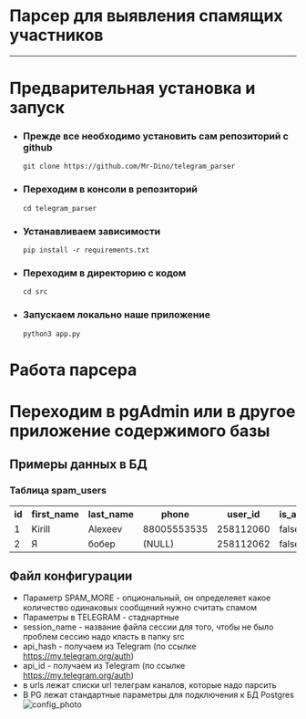 #                       Парсер для выявления спамящих участников
___

# Предварительная установка и запуск

- ### Прежде все необходимо установить сам репозиторий с github
  ```git clone https://github.com/Mr-Dino/telegram_parser```
- ###  Переходим в консоли в репозиторий 
    ```cd telegram_parser```
- ### Устанавливаем зависимости 
  ```pip install -r requirements.txt```
- ### Переходим в директорию с кодом
  ```cd src```
- ### Запускаем локально наше приложение
  ```python3 app.py```

# Работа парсера
# Переходим в pgAdmin или в другое приложение содержимого базы
## Примеры данных в БД

### Таблица spam_users
<table>
  <tr>
    <th>id</th>
    <th>first_name</th>
    <th>last_name</th>
    <th>phone</th>
    <th>user_id</th>
    <th>is_avatar</th>
    <th>region</th>
  </tr>
  <tr>
    <td>1</td>
    <td>Kirill</td>
    <td>Alexeev</td>
    <td>88005553535</td>
    <td>258112060</td>
    <td>false</td>
    <td>(NULL)</td>
  </tr>
  <tr>
    <td>2</td>
    <td>Я</td>
    <td>бобер</td>
    <td>(NULL)</td>
    <td>258112062</td>
    <td>false</td>
    <td>(NULL)</td>
  </tr>
</table>

## Файл конфигурации
- Параметр SPAM_MORE - опциональный, он определеяет
  какое количество одинаковых сообщений нужно считать спамом
- Параметры в TELEGRAM - стаднартные
- session_name - название файла сессии
для того, чтобы не было проблем сессию надо класть в папку src 
- api_hash - получаем из Telegram (по ссылке https://my.telegram.org/auth)
- api_id - получаем из Telegram (по ссылке https://my.telegram.org/auth)
- в urls лежат списки url телеграм каналов, которые надо парсить
- В PG лежат стандартные параметры для подключения к БД Postgres
![config_photo](images/config_photo.png)

